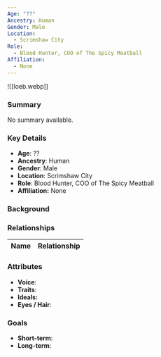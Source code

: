 ```yaml
---
Age: "??"
Ancestry: Human
Gender: Male
Location:
  - Scrimshaw City
Role:
  - Blood Hunter, COO of The Spicy Meatball
Affiliation:
  - None
---
```


![[loeb.webp]]
### Summary
No summary available.

### Key Details
- **Age**: ??
- **Ancestry**: Human
- **Gender**: Male
- **Location**: Scrimshaw City
- **Role**: Blood Hunter, COO of The Spicy Meatball
- **Affiliation:** None

### Background


### Relationships

| Name  | Relationship |
| ----- | ------------ |

### Attributes
- **Voice**:
- **Traits**:  
- **Ideals:**
- **Eyes / Hair**:  

### Goals
- **Short-term**:  
- **Long-term**:  
